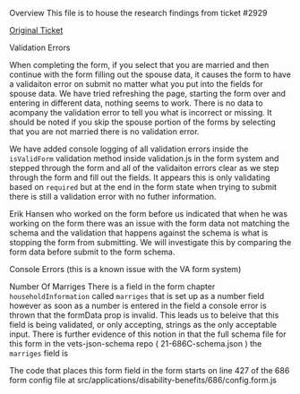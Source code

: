 
Overview
This file is to house the research findings from ticket #2929

[Original Ticket](https://github.com/department-of-veterans-affairs/va.gov-team/issues/2929)


Validation Errors

When completing the form, if you select that you are married and then continue with the form filling out the spouse data, it causes the form to have a validaiton error on submit no matter what you put into the fields for spouse data. We have tried refreshing the page, starting the form over and entering in different data, nothing seems to work. There is no data to acompany the validation error to tell you what is incorrect or missing. It should be noted if you skip the spouse portion of the forms by selecting that you are not married there is no validation error.

We have added console logging of all validation errors inside the `isValidForm` validation method inside validation.js in the form system and stepped through the form and all of the validaiton errors clear as we step through the form and fill out the fields. It appears this is only validating based on `required` but at the end in the form state when trying to submit there is still a validation error with no futher information.

Erik Hansen who worked on the form before us indicated that when he was working on the form there was an issue with the form data not matching the schema and the validation that happens against the schema is what is stopping the form from submitting. We will investigate this by comparing the form data before submit to the form schema.


Console Errors (this is a known issue with the VA form system)

Number Of Marriges
There is a field in the form chapter `householdInformation` called `marriges` that is set up as a number field however as soon as a number is entered in the field a console error is thrown that the formData prop is invalid. This leads us to beleive that this field is being validated, or only accepting, strings as the only acceptable input. There is further evidence of this notion in that the full schema file for this form in the vets-json-schema repo ( 21-686C-schema.json ) the `marriges` field is 

The code that places this form field in the form starts on line 427 of the 686 form config file at src/applications/disability-benefits/686/config.form.js

